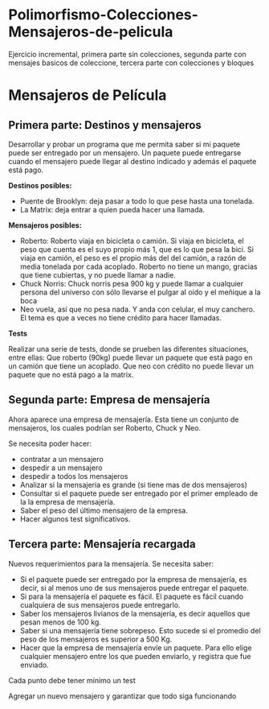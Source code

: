# Polimorfismo-Colecciones-Mensajeros-de-pelicula
Ejercicio incremental, primera parte sin colecciones, segunda parte con mensajes basicos de coleccione, tercera parte con colecciones y bloques


# Mensajeros de Película

## Primera parte: Destinos y mensajeros

Desarrollar y probar un programa que me permita saber si mi paquete puede ser entregado por un mensajero. Un paquete puede entregarse cuando el mensajero puede llegar al destino indicado y además el paquete está pago.

**Destinos posibles:**

- Puente de Brooklyn: deja pasar a todo lo que pese hasta una tonelada.
- La Matrix: deja entrar a quien pueda hacer una llamada.

**Mensajeros posibles:**

- Roberto: Roberto viaja en bicicleta o camión. Si viaja en bicicleta, el peso que cuenta es el suyo propio más 1, que es lo que pesa la bici. Si viaja en camión, el peso es el propio más del del camión, a razón de media tonelada por cada acoplado. Roberto no tiene un mango, gracias que tiene cubiertas, y no puede llamar a nadie.
- Chuck Norris: Chuck norris pesa 900 kg y puede llamar a cualquier persona del universo con sólo llevarse el pulgar al oído y el meñique a la boca
- Neo vuela, así que no pesa nada. Y anda con celular, el muy canchero. El tema es que a veces no tiene crédito para hacer llamadas.

**Tests**

Realizar una serie de tests, donde se prueben las diferentes situaciones, entre ellas:
Que roberto (90kg) puede llevar un paquete que está pago en un camión que tiene un acoplado.
Que neo con crédito no puede llevar un paquete que no está pago a la matrix.

## Segunda parte: Empresa de mensajería 

Ahora aparece una empresa de mensajería. Esta tiene un conjunto de mensajeros, los cuales podrían ser Roberto, Chuck y Neo. 

Se necesita poder hacer:

- contratar a un mensajero
- despedir a un mensajero
- despedir a todos los mensajeros
- Analizar si la mensajeria es grande (si tiene mas de dos mensajeros)
- Consultar si el paquete puede ser entregado por el primer empleado de la la empresa de mensajería. 
- Saber el peso del último mensajero de la empresa. 
- Hacer algunos test significativos.


## Tercera parte: Mensajería  recargada

Nuevos requerimientos para la mensajería.
Se necesita saber:
- Si el paquete puede ser entregado por la empresa de mensajería, es decir, si al menos uno de sus mensajeros puede entregar el paquete.
- Si para la mensajería el paquete es fácil. El paquete es fácil cuando cualquiera de sus mensajeros puede entregarlo.
- Saber los mensajeros livianos de la mensajería, es decir aquellos que pesan menos de 100 kg.
- Saber si una mensajería tiene sobrepeso. Esto sucede si el promedio del peso de los mensajeros es superior a 500 Kg. 
- Hacer que la empresa de mensajería envíe un paquete. Para ello elige cualquier mensajero entre los que pueden enviarlo, y registra que fue enviado.

Cada punto debe tener mínimo un test

Agregar un nuevo mensajero y garantizar que todo siga funcionando


